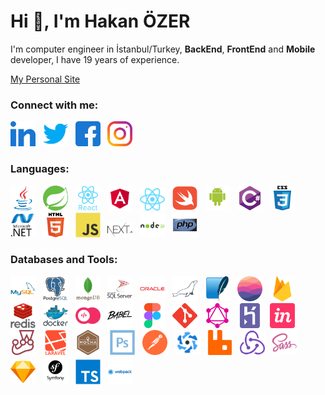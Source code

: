 <h1>Hi 👋, I&#39;m Hakan &Ouml;ZER</h1>

<p>I&#39;m computer engineer in İstanbul/Turkey, <strong>BackEnd</strong>, <strong>FrontEnd</strong> and <strong>Mobile</strong> developer, I have 19 years of experience.</p>

[My Personal Site](https://www.hakanozer.com.tr)

<h3>Connect with me:</h3>

<p><a href="https://linkedin.com/in/hakanozer02" target="_blank"><img alt="hakanozer02" src="https://github.com/hakanozer/hakanozer/blob/main/social_icon/linked-in-alt.svg" width="40" /></a>&nbsp; &nbsp;<a href="https://twitter.com/hakanozer02" target="blank"><img alt="hakanozer02" src="https://github.com/hakanozer/hakanozer/blob/main/social_icon/twitter.svg" width="40" /></a>&nbsp; &nbsp;<a href="https://fb.com/hakanozer02" target="blank"><img alt="hakanozer02" src="https://github.com/hakanozer/hakanozer/blob/main/social_icon/facebook.svg" width="40" /></a>&nbsp; &nbsp;<a href="https://instagram.com/hakanozer02" target="blank"><img alt="hakanozer02" src="https://github.com/hakanozer/hakanozer/blob/main/social_icon/instagram.svg" width="40" /></a></p>

<h3>Languages:</h3>

<p><a href="https://www.java.com" target="_blank"><img alt="java" src="https://github.com/hakanozer/hakanozer/blob/main/languages_icon/java.svg" width="40" /></a>&nbsp;&nbsp;&nbsp;<a href="https://spring.io/" target="_blank"><img alt="spring" src="https://github.com/hakanozer/hakanozer/blob/main/languages_icon/spring.svg" width="40" /></a>&nbsp;&nbsp;&nbsp;<a href="https://reactjs.org/" target="_blank"><img alt="react" src="https://github.com/hakanozer/hakanozer/blob/main/languages_icon/reactjs.svg" width="40" /></a>&nbsp;&nbsp;&nbsp;<a href="https://angular.io" target="_blank"><img alt="angular" src="https://github.com/hakanozer/hakanozer/blob/main/languages_icon/angular.svg" width="40" /></a>&nbsp;&nbsp;&nbsp;<a href="https://reactnative.dev/" target="_blank"><img alt="reactnative" src="https://github.com/hakanozer/hakanozer/blob/main/languages_icon/reactnative.svg" width="40" /></a>&nbsp;&nbsp;&nbsp;<a href="https://developer.apple.com/swift/" target="_blank"><img alt="swift" src="https://github.com/hakanozer/hakanozer/blob/main/languages_icon/swift.svg" width="40" /></a>&nbsp;&nbsp;&nbsp;<a href="https://developer.android.com" target="_blank"><img alt="android" src="https://github.com/hakanozer/hakanozer/blob/main/languages_icon/android.svg" width="40" /></a>&nbsp;&nbsp;&nbsp;<a href="https://docs.microsoft.com/tr-tr/dotnet/csharp/" target="_blank"><img alt="csharp" src="https://github.com/hakanozer/hakanozer/blob/main/languages_icon/csharp.svg" width="40" /></a>&nbsp;&nbsp;&nbsp;<a href="https://www.w3schools.com/css/" target="_blank"><img alt="css3" src="https://github.com/hakanozer/hakanozer/blob/main/languages_icon/css3.svg" width="40" /></a>&nbsp;&nbsp;&nbsp;<a href="https://dotnet.microsoft.com/" target="_blank"><img alt="dotnet" src="https://github.com/hakanozer/hakanozer/blob/main/languages_icon/dotnet.svg" width="40" /></a>&nbsp;&nbsp;&nbsp;<a href="https://www.w3.org/html/" target="_blank"><img alt="html5" src="https://github.com/hakanozer/hakanozer/blob/main/languages_icon/html5.svg" width="40" /></a>&nbsp;&nbsp;&nbsp;<a href="https://developer.mozilla.org/en-US/docs/Web/JavaScript" target="_blank"><img alt="javascript" src="https://github.com/hakanozer/hakanozer/blob/main/languages_icon/javascript.svg" width="40" /></a>&nbsp;&nbsp;&nbsp;<a href="https://nextjs.org/" target="_blank"><img alt="nextjs" src="https://github.com/hakanozer/hakanozer/blob/main/languages_icon/nextjs.svg" width="40" /></a>&nbsp;&nbsp;&nbsp;<a href="https://nodejs.org" target="_blank"><img alt="nodejs" src="https://github.com/hakanozer/hakanozer/blob/main/languages_icon/nodejs.svg" width="40" /></a>&nbsp;&nbsp;&nbsp;<a href="https://www.php.net" target="_blank"><img alt="php" src="https://github.com/hakanozer/hakanozer/blob/main/languages_icon/php.svg" width="40" /></a></p>

<h3>Databases and Tools:</h3>

<p><a href="https://www.mysql.com/" target="_blank"><img alt="mysql" src="https://github.com/hakanozer/hakanozer/blob/main/databases_and_tools/mysql.svg" width="40" /></a>&nbsp;&nbsp;&nbsp;<a href="https://www.postgresql.org" target="_blank"><img alt="postgresql" src="https://github.com/hakanozer/hakanozer/blob/main/databases_and_tools/postgresql.svg" width="40" /></a>&nbsp; &nbsp;<a href="https://www.mongodb.com/" target="_blank"><img alt="mongodb" src="https://github.com/hakanozer/hakanozer/blob/main/databases_and_tools/mongodb.svg" width="40" /></a>&nbsp;&nbsp;&nbsp;<a href="https://www.microsoft.com/en-us/sql-server" target="_blank"><img alt="mssql" src="https://github.com/hakanozer/hakanozer/blob/main/databases_and_tools/sqlserver.svg" width="40" /></a>&nbsp;&nbsp;&nbsp;<a href="https://www.oracle.com/" target="_blank"><img alt="oracle" src="https://github.com/hakanozer/hakanozer/blob/main/databases_and_tools/oracle.svg" width="40" /></a>&nbsp;&nbsp;&nbsp;<a href="https://mariadb.org/" target="_blank"><img alt="mariadb" src="https://github.com/hakanozer/hakanozer/blob/main/databases_and_tools/mariadb.svg" width="40" /></a>&nbsp;&nbsp;&nbsp;<a href="https://www.sqlite.org/" target="_blank"><img alt="sqlite" src="https://github.com/hakanozer/hakanozer/blob/main/databases_and_tools/sqlite.svg" width="40" /></a>&nbsp;&nbsp;&nbsp;<a href="https://realm.io/" target="_blank"><img alt="realm" src="https://github.com/hakanozer/hakanozer/blob/main/databases_and_tools/realm.svg" width="40" /></a>&nbsp;&nbsp;&nbsp;<a href="https://firebase.google.com/" target="_blank"><img alt="firebase" src="https://github.com/hakanozer/hakanozer/blob/main/databases_and_tools/firebase.svg" width="40" /></a>&nbsp;&nbsp;&nbsp;<a href="https://redis.io" target="_blank"><img alt="redis" src="https://github.com/hakanozer/hakanozer/blob/main/databases_and_tools/redis.svg" width="40" /></a>&nbsp;&nbsp;&nbsp;<a href="https://www.docker.com/" target="_blank"><img alt="docker" src="https://github.com/hakanozer/hakanozer/blob/main/databases_and_tools/docker.svg" width="40" /></a>&nbsp;&nbsp;&nbsp;<a href="https://appwrite.io" target="_blank"><img alt="appwrite" src="https://github.com/hakanozer/hakanozer/blob/main/databases_and_tools/appwrite.svg" width="40" /></a>&nbsp;&nbsp;&nbsp;<a href="https://babeljs.io/" target="_blank"><img alt="babel" src="https://github.com/hakanozer/hakanozer/blob/main/databases_and_tools/babeljs.svg" width="40" /></a>&nbsp;&nbsp;&nbsp;<a href="https://www.figma.com/" target="_blank"><img alt="figma" src="https://github.com/hakanozer/hakanozer/blob/main/databases_and_tools/figma.svg" width="40" /></a>&nbsp;&nbsp;&nbsp;<a href="https://git-scm.com/" target="_blank"><img alt="git" src="https://github.com/hakanozer/hakanozer/blob/main/databases_and_tools/git.svg" width="40" /></a>&nbsp;&nbsp;&nbsp;<a href="https://graphql.org" target="_blank"><img alt="graphql" src="https://github.com/hakanozer/hakanozer/blob/main/databases_and_tools/graphql.svg" width="40" /></a>&nbsp;&nbsp;&nbsp;<a href="https://heroku.com" target="_blank"><img alt="heroku" src="https://github.com/hakanozer/hakanozer/blob/main/databases_and_tools/heroku.svg" width="40" /></a>&nbsp; &nbsp;<a href="https://www.invisionapp.com/" target="_blank"><img alt="invision" src="https://github.com/hakanozer/hakanozer/blob/main/databases_and_tools/invisionapp.svg" width="40" /></a>&nbsp;&nbsp;&nbsp;<a href="https://jestjs.io" target="_blank"><img alt="jest" src="https://github.com/hakanozer/hakanozer/blob/main/databases_and_tools/jestjs.svg" width="40" /></a>&nbsp;&nbsp;&nbsp;<a href="https://laravel.com/" target="_blank"><img alt="laravel" src="https://github.com/hakanozer/hakanozer/blob/main/databases_and_tools/laravel.svg" width="40" /></a>&nbsp;&nbsp;&nbsp;<a href="https://mochajs.org" target="_blank"><img alt="mocha" src="https://github.com/hakanozer/hakanozer/blob/main/databases_and_tools/mochajs.svg" width="40" /></a>&nbsp;&nbsp; &nbsp;<a href="https://www.photoshop.com/en" target="_blank"><img alt="photoshop" src="https://github.com/hakanozer/hakanozer/blob/main/databases_and_tools/photoshop.svg" width="40" /></a>&nbsp;&nbsp;&nbsp;<a href="https://postman.com" target="_blank"><img alt="postman" src="https://github.com/hakanozer/hakanozer/blob/main/databases_and_tools/postman.svg" width="40" /></a>&nbsp;&nbsp;&nbsp;<a href="https://quasar.dev/" target="_blank"><img alt="quasar" src="https://github.com/hakanozer/hakanozer/blob/main/databases_and_tools/quasar.svg" width="40" /></a>&nbsp;&nbsp;&nbsp;<a href="https://www.rabbitmq.com" target="_blank"><img alt="rabbitMQ" src="https://github.com/hakanozer/hakanozer/blob/main/databases_and_tools/rabbitmq.svg" width="40" /></a>&nbsp;&nbsp;&nbsp;<a href="https://redux.js.org" target="_blank"><img alt="redux" src="https://github.com/hakanozer/hakanozer/blob/main/databases_and_tools/redux.svg" width="40" /></a>&nbsp;&nbsp;&nbsp;<a href="https://sass-lang.com" target="_blank"><img alt="sass" src="https://github.com/hakanozer/hakanozer/blob/main/databases_and_tools/sass.svg" width="40" /></a>&nbsp;&nbsp;&nbsp;<a href="https://www.sketch.com/" target="_blank"><img alt="sketch" src="https://github.com/hakanozer/hakanozer/blob/main/databases_and_tools/sketch.svg" width="40" /></a>&nbsp;&nbsp;&nbsp;<a href="https://symfony.com" target="_blank"><img alt="symfony" src="https://github.com/hakanozer/hakanozer/blob/main/databases_and_tools/symfony.svg" width="40" /></a>&nbsp;&nbsp;&nbsp;<a href="https://www.typescriptlang.org/" target="_blank"><img alt="typescript" src="https://github.com/hakanozer/hakanozer/blob/main/databases_and_tools/typescript.svg" width="40" /></a>&nbsp;&nbsp;&nbsp;<a href="https://webpack.js.org" target="_blank"><img alt="webpack" src="https://github.com/hakanozer/hakanozer/blob/main/databases_and_tools/webpack.svg" width="40" /></a></p>

<p>&nbsp;</p>

